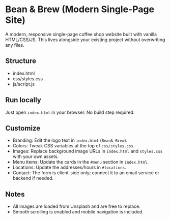 # Bean & Brew (Modern Single-Page Site)

A modern, responsive single-page coffee shop website built with vanilla HTML/CSS/JS. This lives alongside your existing project without overwriting any files.

## Structure
- index.html
- css/styles.css
- js/script.js

## Run locally
Just open `index.html` in your browser. No build step required.

## Customize
- Branding: Edit the logo text in `index.html` (`Bean& Brew`).
- Colors: Tweak CSS variables at the top of `css/styles.css`.
- Images: Replace background image URLs in `index.html` and `styles.css` with your own assets.
- Menu items: Update the cards in the `#menu` section in `index.html`.
- Locations: Update the addresses/hours in `#locations`.
- Contact: The form is client-side only; connect it to an email service or backend if needed.

## Notes
- All images are loaded from Unsplash and are free to replace.
- Smooth scrolling is enabled and mobile navigation is included.
